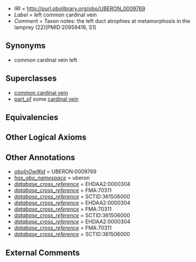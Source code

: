  * *IRI* = http://purl.obolibrary.org/obo/UBERON_0009769
 * *Label* = left common cardinal vein
 * *Comment* = Taxon notes: the left duct atrophies at metamorphosis in the lamprey (22)[PMID:20959416, S1]

## Synonyms

 * common cardinal vein left 

## Superclasses

 * [common cardinal vein](../../UBERON/64/UBERON_0002064.md)
 * [part_of](../../BFO/50/BFO_0000050.md) some [cardinal vein](../../UBERON/44/UBERON_0004344.md)

## Equivalencies


## Other Logical Axioms


## Other Annotations

 * *[oboInOwl#id](../../id/oboInOwl#id.md)* = UBERON:0009769
 * *[has_obo_namespace](../../ce/oboInOwl#hasOBONamespace.md)* = uberon
 * *[database_cross_reference](../../ef/oboInOwl#hasDbXref.md)* = EHDAA2:0000304
 * *[database_cross_reference](../../ef/oboInOwl#hasDbXref.md)* = FMA:70311
 * *[database_cross_reference](../../ef/oboInOwl#hasDbXref.md)* = SCTID:361506000
 * *[database_cross_reference](../../ef/oboInOwl#hasDbXref.md)* = EHDAA2:0000304
 * *[database_cross_reference](../../ef/oboInOwl#hasDbXref.md)* = FMA:70311
 * *[database_cross_reference](../../ef/oboInOwl#hasDbXref.md)* = SCTID:361506000
 * *[database_cross_reference](../../ef/oboInOwl#hasDbXref.md)* = EHDAA2:0000304
 * *[database_cross_reference](../../ef/oboInOwl#hasDbXref.md)* = FMA:70311
 * *[database_cross_reference](../../ef/oboInOwl#hasDbXref.md)* = SCTID:361506000

## External Comments

